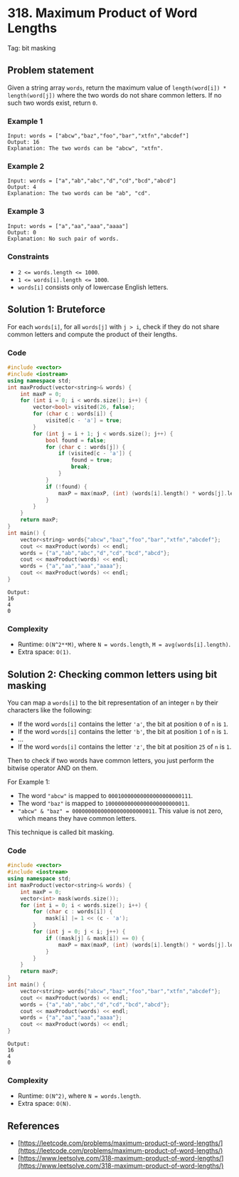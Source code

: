 # 318. Maximum Product of Word Lengths
Tag: bit masking

## Problem statement

Given a string array `words`, return the maximum value of `length(word[i]) * length(word[j])` where the two words do not share common letters. If no such two words exist, return `0`.

 

### Example 1
```plain
Input: words = ["abcw","baz","foo","bar","xtfn","abcdef"]
Output: 16
Explanation: The two words can be "abcw", "xtfn".
```

### Example 2
```plain
Input: words = ["a","ab","abc","d","cd","bcd","abcd"]
Output: 4
Explanation: The two words can be "ab", "cd".
```

### Example 3
```plain
Input: words = ["a","aa","aaa","aaaa"]
Output: 0
Explanation: No such pair of words.
``` 

### Constraints

* `2 <= words.length <= 1000`.
* `1 <= words[i].length <= 1000`.
* `words[i]` consists only of lowercase English letters.

## Solution 1: Bruteforce

For each `words[i]`, for all `words[j]` with `j > i`, check if they do not share common letters and compute the product of their lengths.

### Code
```cpp
#include <vector>
#include <iostream>
using namespace std;
int maxProduct(vector<string>& words) {
    int maxP = 0;
    for (int i = 0; i < words.size(); i++) {
        vector<bool> visited(26, false);
        for (char c : words[i]) {
            visited[c - 'a'] = true;
        }        
        for (int j = i + 1; j < words.size(); j++) {
            bool found = false;
            for (char c : words[j]) {              
                if (visited[c - 'a']) {
                    found = true;
                    break;
                }
            }
            if (!found) {
                maxP = max(maxP, (int) (words[i].length() * words[j].length()));
            } 
        }
    }
    return maxP;
}
int main() {
    vector<string> words{"abcw","baz","foo","bar","xtfn","abcdef"};
    cout << maxProduct(words) << endl;
    words = {"a","ab","abc","d","cd","bcd","abcd"};
    cout << maxProduct(words) << endl;
    words = {"a","aa","aaa","aaaa"};
    cout << maxProduct(words) << endl;
}
```
```plain
Output:
16
4
0
```

### Complexity
* Runtime: `O(N^2**M)`, where `N = words.length`, `M = avg(words[i].length)`.
* Extra space: `O(1)`.

## Solution 2: Checking common letters using bit masking

You can map a `words[i]` to the bit representation of an integer `n` by their characters like the following:

* If the word `words[i]` contains the letter `'a'`, the bit at position `0` of `n` is `1`.
* If the word `words[i]` contains the letter `'b'`, the bit at position `1` of `n` is `1`.
* ...
* If the word `words[i]` contains the letter `'z'`, the bit at position `25` of `n` is `1`.

Then to check if two words have common letters, you just perform the bitwise operator AND on them.

For Example 1:

* The word `"abcw"` is mapped to `00010000000000000000000111`.
* The word `"baz"` is mapped to `10000000000000000000000011`.
* `"abcw" & "baz" = 00000000000000000000000011`. This value is not zero, which means they have common letters.

This technique is called bit masking.

### Code 
```cpp
#include <vector>
#include <iostream>
using namespace std;
int maxProduct(vector<string>& words) {
    int maxP = 0;
    vector<int> mask(words.size());
    for (int i = 0; i < words.size(); i++) {
        for (char c : words[i]) {
            mask[i] |= 1 << (c - 'a');
        }        
        for (int j = 0; j < i; j++) {
            if ((mask[j] & mask[i]) == 0) {
                maxP = max(maxP, (int) (words[i].length() * words[j].length()));
            } 
        }
    }
    return maxP;
}
int main() {
    vector<string> words{"abcw","baz","foo","bar","xtfn","abcdef"};
    cout << maxProduct(words) << endl;
    words = {"a","ab","abc","d","cd","bcd","abcd"};
    cout << maxProduct(words) << endl;
    words = {"a","aa","aaa","aaaa"};
    cout << maxProduct(words) << endl;
}
```
```plain
Output:
16
4
0
```

### Complexity
* Runtime: `O(N^2)`, where `N = words.length`.
* Extra space: `O(N)`.


## References
* [https://leetcode.com/problems/maximum-product-of-word-lengths/](https://leetcode.com/problems/maximum-product-of-word-lengths/)
* [https://www.leetsolve.com/318-maximum-product-of-word-lengths/](https://www.leetsolve.com/318-maximum-product-of-word-lengths/)